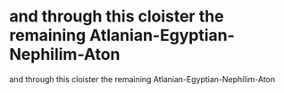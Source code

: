# and through this cloister the remaining Atlanian-Egyptian-Nephilim-Aton

and through this cloister the remaining Atlanian-Egyptian-Nephilim-Aton